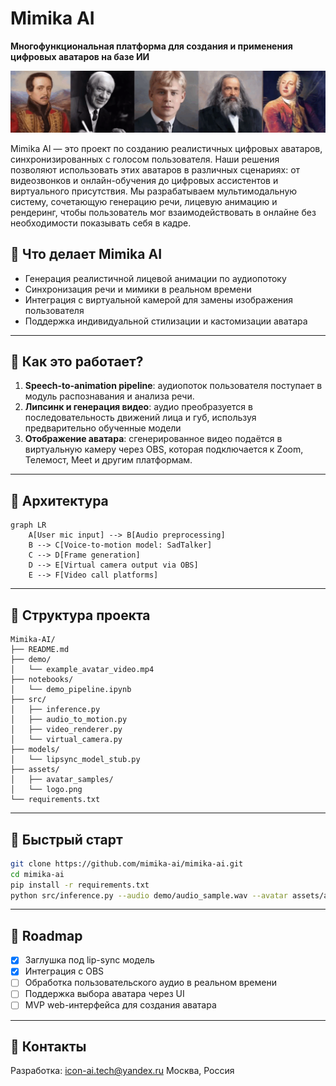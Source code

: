 # Mimika AI

**Многофункциональная платформа для создания и применения цифровых аватаров на базе ИИ**

![Demo](assets/portrait.gif)

Mimika AI — это проект по созданию реалистичных цифровых аватаров, синхронизированных с голосом пользователя. Наши решения позволяют использовать этих аватаров в различных сценариях: от видеозвонков и онлайн-обучения до цифровых ассистентов и виртуального присутствия. Мы разрабатываем мультимодальную систему, сочетающую генерацию речи, лицевую анимацию и рендеринг, чтобы пользователь мог взаимодействовать в онлайне без необходимости показывать себя в кадре. 

## 🚀 Что делает Mimika AI
- Генерация реалистичной лицевой анимации по аудиопотоку
- Синхронизация речи и мимики в реальном времени
- Интеграция с виртуальной камерой для замены изображения пользователя
- Поддержка индивидуальной стилизации и кастомизации аватара
---

## 🔧 Как это работает?

1. **Speech-to-animation pipeline**: аудиопоток пользователя поступает в модуль распознавания и анализа речи.
2. **Липсинк и генерация видео**: аудио преобразуется в последовательность движений лица и губ, используя предварительно обученные модели 
3. **Отображение аватара**: сгенерированное видео подаётся в виртуальную камеру через OBS, которая подключается к Zoom, Телемост, Meet и другим платформам.

---

## 🧠 Архитектура

```mermaid
graph LR
    A[User mic input] --> B[Audio preprocessing]
    B --> C[Voice-to-motion model: SadTalker]
    C --> D[Frame generation]
    D --> E[Virtual camera output via OBS]
    E --> F[Video call platforms]
```

---

## 📁 Структура проекта

```
Mimika-AI/
├── README.md
├── demo/
│   └── example_avatar_video.mp4
├── notebooks/
│   └── demo_pipeline.ipynb
├── src/
│   ├── inference.py
│   ├── audio_to_motion.py
│   ├── video_renderer.py
│   └── virtual_camera.py
├── models/
│   └── lipsync_model_stub.py
├── assets/
│   ├── avatar_samples/
│   └── logo.png
└── requirements.txt
```

---

## 🚀 Быстрый старт

```bash
git clone https://github.com/mimika-ai/mimika-ai.git
cd mimika-ai
pip install -r requirements.txt
python src/inference.py --audio demo/audio_sample.wav --avatar assets/avatar_samples/avatar1.png
```


---

## 📅 Roadmap

- [x] Заглушка под lip-sync модель
- [x] Интеграция с OBS
- [ ] Обработка пользовательского аудио в реальном времени
- [ ] Поддержка выбора аватара через UI
- [ ] MVP web-интерфейса для создания аватара

---



## 🤝 Контакты

Разработка: icon-ai.tech@yandex.ru
Москва, Россия
